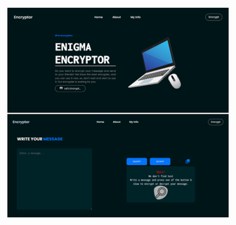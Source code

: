 ![Home Page Encryptor](images/readme/home-page.png)
![Encryptor Page](images/readme/encryptor-page.png)

